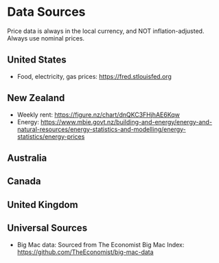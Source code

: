 # Data Sources

Price data is always in the local currency, and NOT inflation-adjusted. Always use nominal prices.

## United States
- Food, electricity, gas prices: https://fred.stlouisfed.org

## New Zealand
- Weekly rent: https://figure.nz/chart/dnQKC3FHjhAE6Kqw
- Energy: https://www.mbie.govt.nz/building-and-energy/energy-and-natural-resources/energy-statistics-and-modelling/energy-statistics/energy-prices

## Australia

## Canada

## United Kingdom


## Universal Sources
- Big Mac data: Sourced from The Economist Big Mac Index: https://github.com/TheEconomist/big-mac-data
